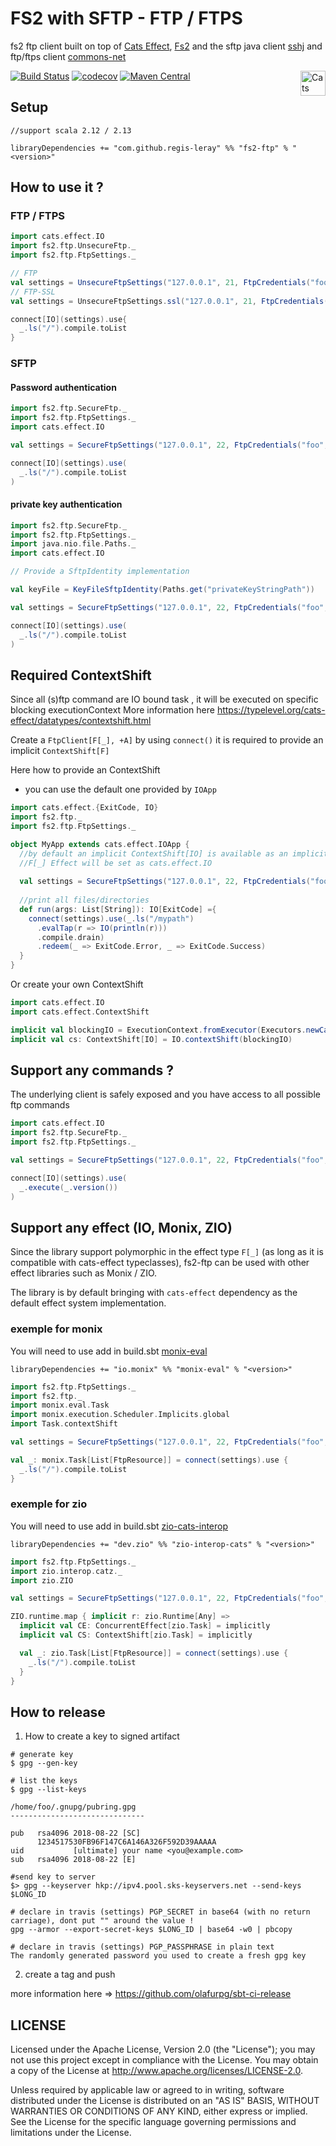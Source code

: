 # FS2 with SFTP - FTP / FTPS

fs2 ftp client built on top of [Cats Effect](https://typelevel.org/cats-effect/), [Fs2](http://fs2.io/) and the sftp java client [sshj](https://github.com/hierynomus/sshj) and ftp/ftps client [commons-net](https://commons.apache.org/proper/commons-net/) 

[![Build Status](https://travis-ci.org/regis-leray/fs2-ftp.svg?branch=master)](https://travis-ci.org/regis-leray/fs2-ftp)
[![codecov](https://codecov.io/gh/regis-leray/fs2-ftp/branch/master/graph/badge.svg)](https://codecov.io/gh/regis-leray/fs2-ftp)
[![Maven Central](https://img.shields.io/maven-central/v/com.github.regis-leray/fs2-ftp_2.12.svg)](http://search.maven.org/#search%7Cga%7C1%7Cfs2-ftp) 
<a href="https://typelevel.org/cats/"><img src="https://typelevel.org/cats/img/cats-badge.svg" height="40px" align="right" alt="Cats friendly" /></a>

## Setup

```
//support scala 2.12 / 2.13

libraryDependencies += "com.github.regis-leray" %% "fs2-ftp" % "<version>"
```

## How to use it ?

### FTP / FTPS

```scala
import cats.effect.IO
import fs2.ftp.UnsecureFtp._
import fs2.ftp.FtpSettings._

// FTP
val settings = UnsecureFtpSettings("127.0.0.1", 21, FtpCredentials("foo", "bar"))
// FTP-SSL 
val settings = UnsecureFtpSettings.ssl("127.0.0.1", 21, FtpCredentials("foo", "bar"))

connect[IO](settings).use{
  _.ls("/").compile.toList
}
```

### SFTP

#### Password authentication
```scala
import fs2.ftp.SecureFtp._
import fs2.ftp.FtpSettings._
import cats.effect.IO

val settings = SecureFtpSettings("127.0.0.1", 22, FtpCredentials("foo", "bar"))

connect[IO](settings).use(
  _.ls("/").compile.toList
)     
 ```

#### private key authentication
```scala
import fs2.ftp.SecureFtp._
import fs2.ftp.FtpSettings._
import java.nio.file.Paths._
import cats.effect.IO

// Provide a SftpIdentity implementation

val keyFile = KeyFileSftpIdentity(Paths.get("privateKeyStringPath"))

val settings = SecureFtpSettings("127.0.0.1", 22, FtpCredentials("foo", ""), keyFile)

connect[IO](settings).use(
  _.ls("/").compile.toList
)     
 ```

## Required ContextShift

Since all (s)ftp command are IO bound task , it will be executed on specific blocking executionContext
More information here https://typelevel.org/cats-effect/datatypes/contextshift.html


Create a `FtpClient[F[_], +A]` by using `connect()` it is required to provide an implicit `ContextShift[F]`

Here how to provide an ContextShift

* you can use the default one provided by `IOApp`
```scala
import cats.effect.{ExitCode, IO}
import fs2.ftp._
import fs2.ftp.FtpSettings._

object MyApp extends cats.effect.IOApp {
  //by default an implicit ContextShift[IO] is available as an implicit variable   
  //F[_] Effect will be set as cats.effect.IO
  
  val settings = SecureFtpSettings("127.0.0.1", 22, FtpCredentials("foo", "bar"))
  
  //print all files/directories
  def run(args: List[String]): IO[ExitCode] ={
    connect(settings).use(_.ls("/mypath")
      .evalTap(r => IO(println(r)))
      .compile.drain)
      .redeem(_ => ExitCode.Error, _ => ExitCode.Success)          
  }
}
```

Or create your own ContextShift
```scala
import cats.effect.IO
import cats.effect.ContextShift

implicit val blockingIO = ExecutionContext.fromExecutor(Executors.newCachedThreadPool())
implicit val cs: ContextShift[IO] = IO.contextShift(blockingIO)
```

## Support any commands ?
The underlying client is safely exposed and you have access to all possible ftp commands

```scala
import cats.effect.IO
import fs2.ftp.SecureFtp._
import fs2.ftp.FtpSettings._

val settings = SecureFtpSettings("127.0.0.1", 22, FtpCredentials("foo", "bar"))

connect[IO](settings).use(
  _.execute(_.version())
)     
 ```

## Support any effect (IO, Monix, ZIO)

Since the library support polymorphic in the effect type `F[_]` (as long as it is compatible with cats-effect typeclasses), fs2-ftp can be used with other effect libraries such as Monix / ZIO.

The library is by default bringing with `cats-effect` dependency as the default effect system implementation.

### exemple for monix

You will need to use add in build.sbt [monix-eval](https://github.com/monix/monix)

```
libraryDependencies += "io.monix" %% "monix-eval" % "<version>"
```

```scala
import fs2.ftp.FtpSettings._
import fs2.ftp._
import monix.eval.Task
import monix.execution.Scheduler.Implicits.global
import Task.contextShift

val settings = SecureFtpSettings("127.0.0.1", 22, FtpCredentials("foo", "bar"))

val _: monix.Task[List[FtpResource]] = connect(settings).use {
  _.ls("/").compile.toList
}
```

### exemple for zio

You will need to use add in build.sbt [zio-cats-interop](https://github.com/zio/interop-cats)

```
libraryDependencies += "dev.zio" %% "zio-interop-cats" % "<version>"
```

```scala
import fs2.ftp.FtpSettings._
import zio.interop.catz._
import zio.ZIO

val settings = SecureFtpSettings("127.0.0.1", 22, FtpCredentials("foo", "bar"))

ZIO.runtime.map { implicit r: zio.Runtime[Any] =>
  implicit val CE: ConcurrentEffect[zio.Task] = implicitly
  implicit val CS: ContextShift[zio.Task] = implicitly

  val _: zio.Task[List[FtpResource]] = connect(settings).use {
    _.ls("/").compile.toList
  }
}
```


## How to release

1. How to create a key to signed artifact

```
# generate key
$ gpg --gen-key

# list the keys
$ gpg --list-keys

/home/foo/.gnupg/pubring.gpg
------------------------------

pub   rsa4096 2018-08-22 [SC]
      1234517530FB96F147C6A146A326F592D39AAAAA
uid           [ultimate] your name <you@example.com>
sub   rsa4096 2018-08-22 [E]

#send key to server
$> gpg --keyserver hkp://ipv4.pool.sks-keyservers.net --send-keys $LONG_ID

# declare in travis (settings) PGP_SECRET in base64 (with no return carriage), dont put "" around the value !
gpg --armor --export-secret-keys $LONG_ID | base64 -w0 | pbcopy

# declare in travis (settings) PGP_PASSPHRASE in plain text
The randomly generated password you used to create a fresh gpg key
```

2. create a tag and push

more information here => https://github.com/olafurpg/sbt-ci-release

## LICENSE

Licensed under the Apache License, Version 2.0 (the "License"); you may not use this project except in compliance with
the License. You may obtain a copy of the License at http://www.apache.org/licenses/LICENSE-2.0.

Unless required by applicable law or agreed to in writing, software distributed under the License is distributed on an
"AS IS" BASIS, WITHOUT WARRANTIES OR CONDITIONS OF ANY KIND, either express or implied. See the License for the specific
language governing permissions and limitations under the License.
